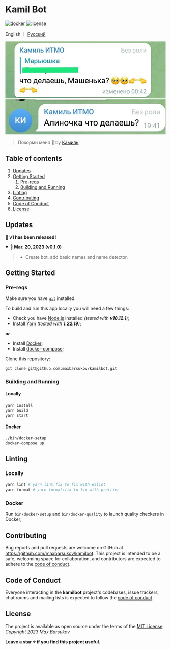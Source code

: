 # Kamil Bot

[![docker](https://github.com/maxbarsukov/kamilbot/actions/workflows/docker.yml/badge.svg)](https://github.com/maxbarsukov/kamilbot/actions/workflows/docker.yml)
![license](https://img.shields.io/badge/license-MIT-green)

English ｜ [Русский](README.ru.md)

[![moment 1](./docs/img/kamil3.jpg)](./docs/img/kamil3.jpg)
[![moment 2](./docs/img/kamil4.jpg)](./docs/img/kamil4.jpg)

> Покорми меня 🥺 by [Камиль](https://t.me/kamilonly)

## Table of contents
1. [Updates](#updates)
2. [Getting Started](#getting-started)
   1. [Pre-reqs](#pre-reqs)
   2. [Building and Running](#run)
3. [Linting](#linting)
4. [Contributing](#contributing)
5. [Code of Conduct](#code-of-conduct)
6. [License](#license)

## Updates <a name="updates"></a>

<strong>🎉 v1 has been released!</strong>
<details open>
  <summary><b>🔔 Mar. 20, 2023 (v0.1.0)</b></summary>

> - Create bot, add basic names and name detector. 
</details>

## Getting Started <a name="getting-started"></a>

### Pre-reqs <a name="pre-reqs"></a>

Make sure you have [`git`](https://git-scm.com/) installed.

To build and run this app locally you will need a few things:

- Check you have [Node.js](https://nodejs.org/en) installed *(tested with **v18.12.1**)*;
- Install [Yarn](https://yarnpkg.com/) *(tested with **1.22.19**)*;

***or***

- Install [Docker](https://docs.docker.com/);
- Install [docker-compose](https://docs.docker.com/compose/install/);

Clone this repository:

    git clone git@github.com:maxbarsukov/kamilbot.git


### Building and Running <a name="run"></a>

#### Locally

    yarn install
    yarn build
    yarn start

#### Docker

    ./bin/docker-setup
    docker-compose up

## Linting <a name="linting"></a>

### Locally

```bash
yarn lint # yarn lint:fix to fix with eslint
yarn format # yarn format:fix to fix with prettier
```

### Docker

Run `bin/docker-setup` and `bin/docker-quality` to launch quality checkers in Docker;


## Contributing <a name="contributing"></a>

Bug reports and pull requests are welcome on GitHub at https://github.com/maxbarsukov/kamilbot.
This project is intended to be a safe, welcoming space for collaboration, and contributors are expected to adhere to the [code of conduct](https://github.com/maxbarsukov/kamilbot/blob/master/CODE_OF_CONDUCT.md).


## Code of Conduct <a name="code-of-conduct"></a>

Everyone interacting in the **kamilbot** project's codebases, issue trackers, chat rooms and mailing lists is expected to follow the [code of conduct](https://github.com/maxbarsukov/kamilbot/blob/master/CODE_OF_CONDUCT.md).


## License <a name="license"></a>

The project is available as open source under the terms of the [MIT License](https://opensource.org/licenses/MIT).
*Copyright 2023 Max Barsukov*


**Leave a star :star: if you find this project useful.**
